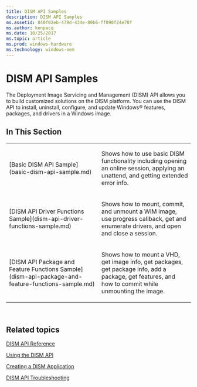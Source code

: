 ```yaml
---
title: DISM API Samples
description: DISM API Samples
ms.assetid: 840f02eb-479d-434e-80b6-ff090f24e78f
ms.author: kenpacq
ms.date: 10/25/2017
ms.topic: article
ms.prod: windows-hardware
ms.technology: windows-oem
---
```


# DISM API Samples


The Deployment Image Servicing and Management (DISM) API allows you to build customized solutions on the DISM platform. You can use the DISM API to install, uninstall, configure, and update Windows® features, packages, and drivers in a Windows image.

## <span id="In_This_Section"></span><span id="in_this_section"></span><span id="IN_THIS_SECTION"></span>In This Section


<table>
<colgroup>
<col width="50%" />
<col width="50%" />
</colgroup>
<tbody>
<tr class="odd">
<td><p>[Basic DISM API Sample](basic-dism-api-sample.md)</p></td>
<td><p>Shows how to use basic DISM functionality including opening an online session, applying an unattend, and getting extended error info.</p></td>
</tr>
<tr class="even">
<td><p>[DISM API Driver Functions Sample](dism-api-driver-functions-sample.md)</p></td>
<td><p>Shows how to mount, commit, and unmount a WIM image, use progress callback, get and enumerate drivers, and open and close a session.</p></td>
</tr>
<tr class="odd">
<td><p>[DISM API Package and Feature Functions Sample](dism-api-package-and-feature-functions-sample.md)</p></td>
<td><p>Shows how to mount a VHD, get image info, get packages, get package info, add a package, get features, and how to commit while unmounting the image.</p></td>
</tr>
</tbody>
</table>

 

## <span id="related_topics"></span>Related topics


[DISM API Reference](dism-api-reference.md)

[Using the DISM API](using-the-dism-api.md)

[Creating a DISM Application](creating-a-dism-application.md)

[DISM API Troubleshooting](dism-api-troubleshooting.md)

 

 




